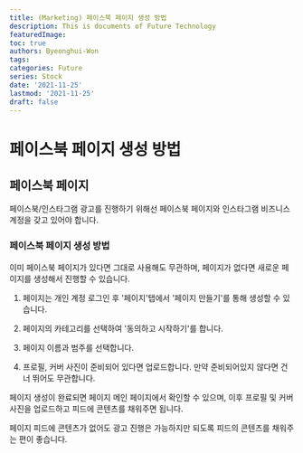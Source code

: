 ```yaml
---
title: (Marketing) 페이스북 페이지 생성 방법
description: This is documents of Future Technology
featuredImage: 
toc: true
authors: Byeonghui-Won
tags:
categories: Future
series: Stock
date: '2021-11-25'
lastmod: '2021-11-25'
draft: false
---
```


# 페이스북 페이지 생성 방법

## 페이스북 페이지

페이스북/인스타그램 광고를 진행하기 위해선 페이스북 페이지와 인스타그램 비즈니스 계정을 갖고 있어야 합니다. 

### 페이스북 페이지 생성 방법

이미 페이스북 페이지가 있다면 그대로 사용해도 무관하며, 페이지가 없다면 새로운 페이지를 생성해서 진행할 수 있습니다.

1. 페이지는 개인 계정 로그인 후 '페이지'탭에서 '페이지 만들기'를 통해 생성할 수 있습니다.

2. 페이지의 카테고리를 선택하여 '동의하고 시작하기'를 합니다.

3. 페이지 이름과 범주를 선택합니다.

4. 프로필, 커버 사진이 준비되어 있다면 업로드합니다. 만약 준비되어있지 않다면 건너 뛰어도 무관합니다.

페이지 생성이 완료되면 페이지 메인 페이지에서 확인할 수 있으며, 이후 프로필 및 커버사진을 업로드하고 피드에 콘텐츠를 채워주면 됩니다. 

페이지 피드에 콘텐츠가 없어도 광고 진행은 가능하지만 되도록 피드의 콘텐츠를 채워주는 편이 좋습니다.

